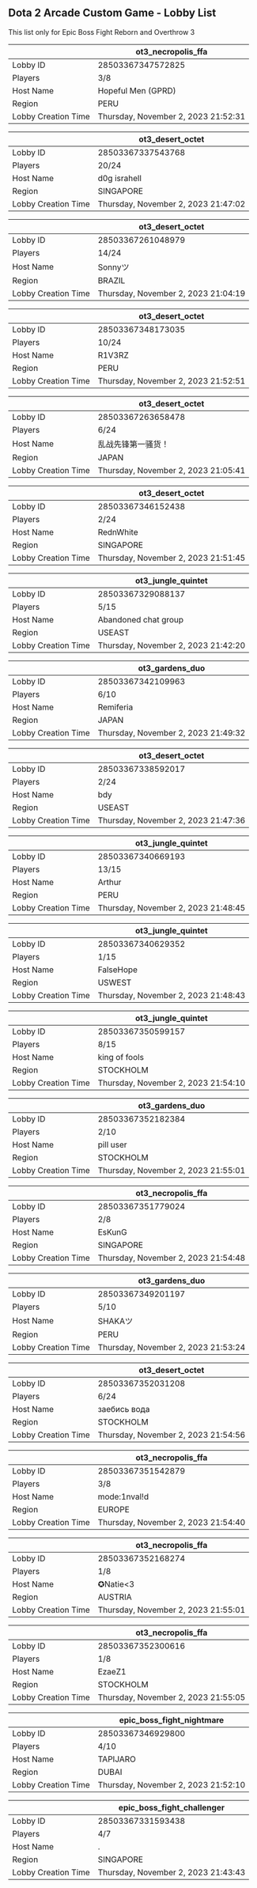 ## Dota 2 Arcade Custom Game - Lobby List

This list only for Epic Boss Fight Reborn and Overthrow 3

|  | ot3_necropolis_ffa |
| ------ | ------ |
| Lobby ID | 28503367347572825 |
| Players | 3/8 |
| Host Name | Hopeful Men (GPRD) |
| Region | PERU |
| Lobby Creation Time | Thursday, November 2, 2023 21:52:31 |


|  | ot3_desert_octet |
| ------ | ------ |
| Lobby ID | 28503367337543768 |
| Players | 20/24 |
| Host Name | d0g israhell |
| Region | SINGAPORE |
| Lobby Creation Time | Thursday, November 2, 2023 21:47:02 |


|  | ot3_desert_octet |
| ------ | ------ |
| Lobby ID | 28503367261048979 |
| Players | 14/24 |
| Host Name | Sonnyツ |
| Region | BRAZIL |
| Lobby Creation Time | Thursday, November 2, 2023 21:04:19 |


|  | ot3_desert_octet |
| ------ | ------ |
| Lobby ID | 28503367348173035 |
| Players | 10/24 |
| Host Name | R1V3RZ |
| Region | PERU |
| Lobby Creation Time | Thursday, November 2, 2023 21:52:51 |


|  | ot3_desert_octet |
| ------ | ------ |
| Lobby ID | 28503367263658478 |
| Players | 6/24 |
| Host Name | 乱战先锋第一骚货！ |
| Region | JAPAN |
| Lobby Creation Time | Thursday, November 2, 2023 21:05:41 |


|  | ot3_desert_octet |
| ------ | ------ |
| Lobby ID | 28503367346152438 |
| Players | 2/24 |
| Host Name | RednWhite |
| Region | SINGAPORE |
| Lobby Creation Time | Thursday, November 2, 2023 21:51:45 |


|  | ot3_jungle_quintet |
| ------ | ------ |
| Lobby ID | 28503367329088137 |
| Players | 5/15 |
| Host Name | Abandoned chat group |
| Region | USEAST |
| Lobby Creation Time | Thursday, November 2, 2023 21:42:20 |


|  | ot3_gardens_duo |
| ------ | ------ |
| Lobby ID | 28503367342109963 |
| Players | 6/10 |
| Host Name | Remiferia |
| Region | JAPAN |
| Lobby Creation Time | Thursday, November 2, 2023 21:49:32 |


|  | ot3_desert_octet |
| ------ | ------ |
| Lobby ID | 28503367338592017 |
| Players | 2/24 |
| Host Name | bdy |
| Region | USEAST |
| Lobby Creation Time | Thursday, November 2, 2023 21:47:36 |


|  | ot3_jungle_quintet |
| ------ | ------ |
| Lobby ID | 28503367340669193 |
| Players | 13/15 |
| Host Name | Arthur |
| Region | PERU |
| Lobby Creation Time | Thursday, November 2, 2023 21:48:45 |


|  | ot3_jungle_quintet |
| ------ | ------ |
| Lobby ID | 28503367340629352 |
| Players | 1/15 |
| Host Name | FalseHope |
| Region | USWEST |
| Lobby Creation Time | Thursday, November 2, 2023 21:48:43 |


|  | ot3_jungle_quintet |
| ------ | ------ |
| Lobby ID | 28503367350599157 |
| Players | 8/15 |
| Host Name | king of fools |
| Region | STOCKHOLM |
| Lobby Creation Time | Thursday, November 2, 2023 21:54:10 |


|  | ot3_gardens_duo |
| ------ | ------ |
| Lobby ID | 28503367352182384 |
| Players | 2/10 |
| Host Name | pill user |
| Region | STOCKHOLM |
| Lobby Creation Time | Thursday, November 2, 2023 21:55:01 |


|  | ot3_necropolis_ffa |
| ------ | ------ |
| Lobby ID | 28503367351779024 |
| Players | 2/8 |
| Host Name | EsKunG |
| Region | SINGAPORE |
| Lobby Creation Time | Thursday, November 2, 2023 21:54:48 |


|  | ot3_gardens_duo |
| ------ | ------ |
| Lobby ID | 28503367349201197 |
| Players | 5/10 |
| Host Name | SHAKAツ |
| Region | PERU |
| Lobby Creation Time | Thursday, November 2, 2023 21:53:24 |


|  | ot3_desert_octet |
| ------ | ------ |
| Lobby ID | 28503367352031208 |
| Players | 6/24 |
| Host Name | заебись вода |
| Region | STOCKHOLM |
| Lobby Creation Time | Thursday, November 2, 2023 21:54:56 |


|  | ot3_necropolis_ffa |
| ------ | ------ |
| Lobby ID | 28503367351542879 |
| Players | 3/8 |
| Host Name | mode:1nval!d |
| Region | EUROPE |
| Lobby Creation Time | Thursday, November 2, 2023 21:54:40 |


|  | ot3_necropolis_ffa |
| ------ | ------ |
| Lobby ID | 28503367352168274 |
| Players | 1/8 |
| Host Name | ✪Natie<3 |
| Region | AUSTRIA |
| Lobby Creation Time | Thursday, November 2, 2023 21:55:01 |


|  | ot3_necropolis_ffa |
| ------ | ------ |
| Lobby ID | 28503367352300616 |
| Players | 1/8 |
| Host Name | EzaeZ1 |
| Region | STOCKHOLM |
| Lobby Creation Time | Thursday, November 2, 2023 21:55:05 |


|  | epic_boss_fight_nightmare |
| ------ | ------ |
| Lobby ID | 28503367346929800 |
| Players | 4/10 |
| Host Name | TAPIJARO |
| Region | DUBAI |
| Lobby Creation Time | Thursday, November 2, 2023 21:52:10 |


|  | epic_boss_fight_challenger |
| ------ | ------ |
| Lobby ID | 28503367331593438 |
| Players | 4/7 |
| Host Name | . |
| Region | SINGAPORE |
| Lobby Creation Time | Thursday, November 2, 2023 21:43:43 |


